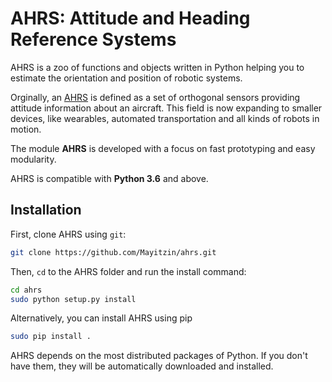 # AHRS: Attitude and Heading Reference Systems

AHRS is a zoo of functions and objects written in Python helping you to estimate the orientation and position of robotic systems.

Orginally, an [AHRS](https://en.wikipedia.org/wiki/Attitude_and_heading_reference_system) is defined as a set of orthogonal sensors providing attitude information about an aircraft. This field is now expanding to smaller devices, like wearables, automated transportation and all kinds of robots in motion.

The module __AHRS__ is developed with a focus on fast prototyping and easy modularity.

AHRS is compatible with __Python 3.6__ and above.

## Installation

First, clone AHRS using `git`:

```sh
git clone https://github.com/Mayitzin/ahrs.git
```

Then, `cd` to the AHRS folder and run the install command:
```sh
cd ahrs
sudo python setup.py install
```

Alternatively, you can install AHRS using pip
```sh
sudo pip install .
```

AHRS depends on the most distributed packages of Python. If you don't have them, they will be automatically downloaded and installed.
